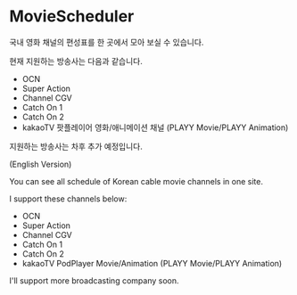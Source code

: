 # MovieScheduler

국내 영화 채널의 편성표를 한 곳에서 모아 보실 수 있습니다.

현재 지원하는 방송사는 다음과 같습니다.

* OCN
* Super Action
* Channel CGV
* Catch On 1
* Catch On 2
* kakaoTV 팟플레이어 영화/애니메이션 채널 (PLAYY Movie/PLAYY Animation)

지원하는 방송사는 차후 추가 예정입니다.

(English Version)

You can see all schedule of Korean cable movie channels in one site.

I support these channels below:

* OCN
* Super Action
* Channel CGV
* Catch On 1
* Catch On 2
* kakaoTV PodPlayer Movie/Animation (PLAYY Movie/PLAYY Animation)

I'll support more broadcasting company soon.